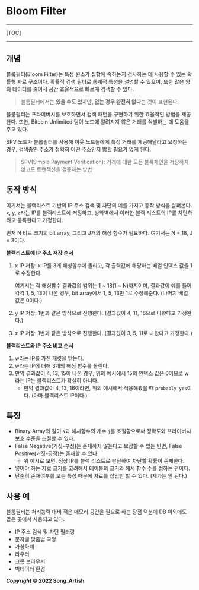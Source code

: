 # Bloom Filter

---

[TOC]

---



## 개념

블룸필터(Bloom Filter)는 특정 원소가 집합에 속하는지 검사하는 데 사용할 수 있는 확률형 자료 구조이다. 확률적 검색 필터로 통계적 특성을 설명할 수 있으며, 또한 많은 양의 데이터를 줄여서 공간 효율적으로 빠르게 검색할 수 있다.

> 블룸필터에서는 **있을 수도 있지만, 없는 경우 완전히 없다**는 것이 표현된다.

블룸필터는 프라이버시를 보호하면서 검색 패턴을 구현하기 위한 효율적인 방법을 제공한다. 또한, Bitcoin Unlimited 팀이 노드에 알려지지 않은 거래를 식별하는 데 도움을 주고 있다.

SPV 노드가 블롬필터를 사용해 이웃 노드들에게 특정 거래를 제공해달라고 요청하는 경우, 검색중인 주소가 정확히 어떤 주소인지 밝힐 필요가 없게 된다.

> SPV(Simple Payment Verification): 거래에 대한 모든 블록체인을 저장하지 않고도 트랜잭션을 검증하는 방법



## 동작 방식

여기서는 블랙리스트 기반의 IP 주소 검색 및 차단의 예를 가지고 동작 방식을 살펴본다. x, y, z라는 IP를 블랙리스트에 저장하고, 방화벽에서 이러한 블랙 리스트의 IP를 차단하려고 등록한다고 가정한다.

먼저 N 비트 크기의 bit array, 그리고 J개의 해싱 함수가 필요하다. 여기서는 N = 18, J = 3이다.

**블랙리스트에 IP 주소 저장 순서**

1. x IP 저장: x IP를 3개 해싱함수에 돌리고, 각 출력값에 해당하는 배열 인덱스 값을 1로 수정한다.

   여기서는 각 해싱함수 결과값의 범위는 1 ~ 18(1 ~ N)까지이며, 결과값이 예를 들어 각각 1, 5, 13이 나온 경우, bit array에서 1, 5, 13만 1로 수정해준다. (나머지 배열 값은 0이다.)

2. y IP 저장: 1번과 같은 방식으로 진행한다. (결과값이 4, 11, 16으로 나왔다고 가정한다.)

3. z IP 저장: 1번과 같은 방식으로 진행한다. (결과값이 3, 5, 11로 나왔다고 가정한다.)

**블랙리스트와 IP 주소 비교 순서**

1. w라는 IP를 가진 패킷을 받는다.
2. w라는 IP에 대해 3개의 해싱 함수를 돌린다.
3. 만약 결과값이 4, 13, 15이 나온 경우, 위의 예시에서 15의 인덱스 값은 0이므로 w라는 IP는 블랙리스트가 확실히 아니다.
   - 만약 결과값이 4, 13, 16이라면, 위의 예시에서 적용해봤을 때 `probably yes`이다. (아마 블랙리스트 IP이다.)



## 특징

- Binary Array의 길이 `N`과 해시함수의 개수 `j`를 조절함으로써 정확도와 프라이버시 보호 수준을 조절할 수 있다.
- False Negative(거짓-부정)는 존재하지 않는다고 보장할 수 있는 반면, False Positive(거짓-긍정)는 존재할 수 있다.
  - 위 예시로 보면, 정상 IP를 블랙 리스트로 판단하여 차단할 확률이 존재한다.
- 넣어야 하는 자료 크기를 고려해서 테이블의 크기와 해시 함수 수를 정하는 편이다.
- 단순히 존재여부를 보는 특성 때문에 자료를 삽입만 할 수 있다. (제가는 안 된다.)



## 사용 예

블룸필터는 처리능력 대비 적은 메모리 공간을 필요로 하는 장점 덕분에 DB 이외에도 많은 곳에서 사용되고 있다.

- IP 주소 검색 및 차단 필터링
- 문자열 맞춤법 교정
- 가상화폐
- 라우터
- 크롬 브라우저
- 빅데이터 환경



***Copyright* © 2022 Song_Artish**